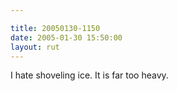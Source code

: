 ```yaml
---

title: 20050130-1150
date: 2005-01-30 15:50:00
layout: rut
---
```


I hate shoveling ice.  It is far too heavy.

